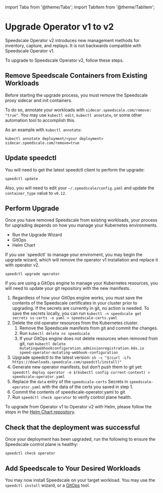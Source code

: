 import Tabs from '@theme/Tabs';
import TabItem from '@theme/TabItem';

# Upgrade Operator v1 to v2

Speedscale Operator v2 introduces new management methods for inventory, capture, and replays.
It is not backwards compatible with Speedscale Operator v1.

To upgrade to Speedscale Operator v2, follow these steps.

## Remove Speedscale Containers from Existing Workloads

Before starting the upgrade process, you must remove the Speedscale proxy sidecar and init containers.

To do so, annotate your workloads with `sidecar.speedscale.com/remove: "true"`. You may use `kubectl edit`,
`kubectl annotate`, or some other automation tool to accomplish this.

As an example with `kubectl annotate`:

```shell
kubectl annotate deployment/<your deployment> sidecar.speedscale.com/remove=true
```

## Update speedctl

You will need to get the latest speedctl client to perform the upgrade:

```
speedctl update
```

Also, you will need to edit your `~/.speedscale/config.yaml` and update the `container_type` value to `v0.12`.


## Perform Upgrade

Once you have removed Speedscale from existing workloads, your process for upgrading depends on
how you manage your Kubernetes environments.

 * Run the Upgrade Wizard
 * GitOps
 * Helm Chart

<Tabs>
<TabItem value="wizard" label="Wizard" default>
If you use `speedctl` to manage your enviroment, you may begin the upgrade wizard,
which will remove the operator v1 installation and replace it with operator v2.

```shell
speedctl upgrade operator
```

</TabItem>

<TabItem value="gitops" label="GitOps">

If you are using a GitOps engine to manage your Kubernetes resources, you will need to update your git
repository with the new manifests.

1. Regardless of how your GitOps engine works, you must save the contents of the Speedscale certificates in your cluster prior to upgrading. If the secrets are currently in git, no action is needed. To save the secrets locally, you can run `kubectl -n speedscale get secrets ss-certs -o yaml > speedscale-certs.yaml`
2. Delete the old operator resources from the Kubernetes cluster.
    1. Remove the Speedscale manifests from git and commit the changes.
    1. Run `kubectl delete ns speedscale`
    1. If your GitOps engine does not delete resources when removed from git, run `kubectl delete mutatingwebhookconfiguration.admissionregistration.k8s.io speed-operator-mutating-webhook-configuration`
3. Upgrade speedctl to the latest version:  `sh -c "$(curl -Lfs https://downloads.speedcale.com/speedctl/install)"`
4. Generate new operator manifests, but don’t push them to git yet: `speedctl deploy operator -e $(kubectl config current-context) > speedscale-operator.yaml`
5. Replace the `data` entry of the `speedscale-certs` Secrets in `speedscale-operator.yaml` with the data of the certs you saved in step 1.
6. Commit the contents of speedscale-operator.yaml to git
7. Run `speedctl check operator` to verify control plane health.

</TabItem>

<TabItem value="helm" label="Helm">

To upgrade from Operator v1 to Operator v2 with Helm, please follow the stops in the [Helm Chart repository](https://github.com/speedscale/operator-helm).


</TabItem>
</Tabs>

## Check that the deployment was successful

Once your deployment has been upgraded, run the following to ensure the Speedscale control plane is healthy:

```
speedctl check operator
```

## Add Speedscale to Your Desired Workloads

You may now install Speedscale on your target workload. You may use the `speedctl install` wizard, or a [GitOps](overview.md/#gitops-install-for-kubernetes-via-manifests) tool.
 
